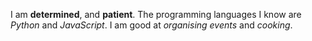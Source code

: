 I am **determined**, and __patient__. The programming languages I know are *Python* and *JavaScript*. I am good at _organising events_ and _cooking_.
